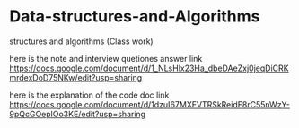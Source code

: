 # Data-structures-and-Algorithms
structures and algorithms (Class work)


here is the note and interview quetiones answer link
https://docs.google.com/document/d/1_NLsHlx23Ha_dbeDAeZxj0jeqDiCRKmrdexDoD75NKw/edit?usp=sharing

here is the explanation of the code doc link
https://docs.google.com/document/d/1dzuI67MXFVTRSkReidF8rC55nWzY-9pQcGOeplOo3KE/edit?usp=sharing
